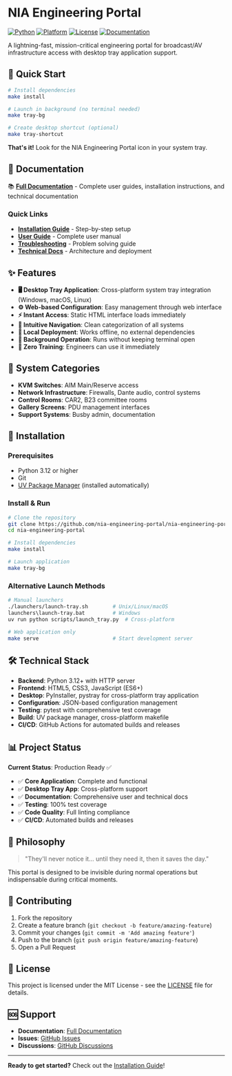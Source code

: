 # NIA Engineering Portal

[![Python](https://img.shields.io/badge/python-3.12+-blue.svg)](https://www.python.org/downloads/)
[![Platform](https://img.shields.io/badge/platform-Windows%20%7C%20macOS%20%7C%20Linux-lightgrey.svg)](https://github.com/nia-engineering-portal/nia-engineering-portal)
[![License](https://img.shields.io/badge/license-MIT-green.svg)](LICENSE)
[![Documentation](https://img.shields.io/badge/docs-GitHub%20Pages-blue.svg)](https://nia-engineering-portal.github.io/nia-engineering-portal/)

A lightning-fast, mission-critical engineering portal for broadcast/AV infrastructure access with desktop tray application support.

## 🚀 Quick Start

```bash
# Install dependencies
make install

# Launch in background (no terminal needed)
make tray-bg

# Create desktop shortcut (optional)
make tray-shortcut
```

**That's it!** Look for the NIA Engineering Portal icon in your system tray.

## 📖 Documentation

📚 **[Full Documentation](https://nia-engineering-portal.github.io/nia-engineering-portal/)** - Complete user guides, installation instructions, and technical documentation

### Quick Links

- **[Installation Guide](https://nia-engineering-portal.github.io/nia-engineering-portal/installation/)** - Step-by-step setup
- **[User Guide](https://nia-engineering-portal.github.io/nia-engineering-portal/user-guide/)** - Complete user manual
- **[Troubleshooting](https://nia-engineering-portal.github.io/nia-engineering-portal/troubleshooting/)** - Problem solving guide
- **[Technical Docs](https://nia-engineering-portal.github.io/nia-engineering-portal/technical/)** - Architecture and deployment

## ✨ Features

- **🖥️ Desktop Tray Application**: Cross-platform system tray integration (Windows, macOS, Linux)
- **⚙️ Web-based Configuration**: Easy management through web interface
- **⚡ Instant Access**: Static HTML interface loads immediately
- **🧭 Intuitive Navigation**: Clean categorization of all systems
- **📱 Local Deployment**: Works offline, no external dependencies
- **🔄 Background Operation**: Runs without keeping terminal open
- **🎯 Zero Training**: Engineers can use it immediately

## 🎯 System Categories

- **KVM Switches**: AIM Main/Reserve access
- **Network Infrastructure**: Firewalls, Dante audio, control systems
- **Control Rooms**: CAR2, B23 committee rooms
- **Gallery Screens**: PDU management interfaces
- **Support Systems**: Busby admin, documentation

## 🚀 Installation

### Prerequisites

- Python 3.12 or higher
- Git
- [UV Package Manager](https://astral.sh/uv/) (installed automatically)

### Install & Run

```bash
# Clone the repository
git clone https://github.com/nia-engineering-portal/nia-engineering-portal.git
cd nia-engineering-portal

# Install dependencies
make install

# Launch application
make tray-bg
```

### Alternative Launch Methods

```bash
# Manual launchers
./launchers/launch-tray.sh        # Unix/Linux/macOS
launchers\launch-tray.bat         # Windows
uv run python scripts/launch_tray.py  # Cross-platform

# Web application only
make serve                        # Start development server
```

## 🛠️ Technical Stack

- **Backend**: Python 3.12+ with HTTP server
- **Frontend**: HTML5, CSS3, JavaScript (ES6+)
- **Desktop**: PyInstaller, pystray for cross-platform tray application
- **Configuration**: JSON-based configuration management
- **Testing**: pytest with comprehensive test coverage
- **Build**: UV package manager, cross-platform makefile
- **CI/CD**: GitHub Actions for automated builds and releases

## 📊 Project Status

**Current Status**: Production Ready ✅

- ✅ **Core Application**: Complete and functional
- ✅ **Desktop Tray App**: Cross-platform support
- ✅ **Documentation**: Comprehensive user and technical docs
- ✅ **Testing**: 100% test coverage
- ✅ **Code Quality**: Full linting compliance
- ✅ **CI/CD**: Automated builds and releases

## 🎯 Philosophy

> "They'll never notice it... until they need it, then it saves the day."

This portal is designed to be invisible during normal operations but indispensable during critical moments.

## 🤝 Contributing

1. Fork the repository
2. Create a feature branch (`git checkout -b feature/amazing-feature`)
3. Commit your changes (`git commit -m 'Add amazing feature'`)
4. Push to the branch (`git push origin feature/amazing-feature`)
5. Open a Pull Request

## 📄 License

This project is licensed under the MIT License - see the [LICENSE](LICENSE) file for details.

## 🆘 Support

- **Documentation**: [Full Documentation](https://nia-engineering-portal.github.io/nia-engineering-portal/)
- **Issues**: [GitHub Issues](https://github.com/nia-engineering-portal/nia-engineering-portal/issues)
- **Discussions**: [GitHub Discussions](https://github.com/nia-engineering-portal/nia-engineering-portal/discussions)

---

**Ready to get started?** Check out the [Installation Guide](https://nia-engineering-portal.github.io/nia-engineering-portal/installation/)!
